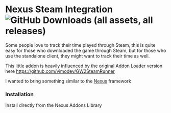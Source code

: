 # Nexus Steam Integration ![GitHub Downloads (all assets, all releases)](https://img.shields.io/github/downloads/mythwright/nexus-steam-integration/total)

Some people love to track their time played through Steam, this is quite easy for those who downloaded
the game through Steam, but for those who use the standalone client, they might want to track their time as well.

This little addon is heavily influenced by the original Addon Loader version here https://github.com/vimodev/GW2SteamRunner

I wanted to bring something similar to the [Nexus](https://raidcore.gg/Nexus) framework

### Installation

Install directly from the Nexus Addons Library
